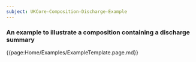 ```yaml
---
subject: UKCore-Composition-Discharge-Example
---
```

### An example to illustrate a composition containing a discharge summary

{{page:Home/Examples/ExampleTemplate.page.md}}